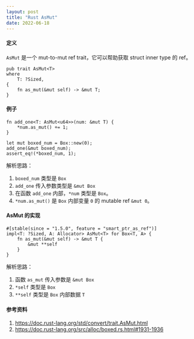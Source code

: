 ```yaml
---
layout: post
title: "Rust AsMut"
date: 2022-06-18
---
```


#### 定义

`AsMut` 是一个 mut-to-mut ref trait，它可以帮助获取 struct inner type 的 ref。

```
pub trait AsMut<T> 
where
    T: ?Sized, 
{
    fn as_mut(&mut self) -> &mut T;
}
```

#### 例子

```
fn add_one<T: AsMut<u64>>(num: &mut T) {
    *num.as_mut() += 1;
}

let mut boxed_num = Box::new(0);
add_one(&mut boxed_num);
assert_eq!(*boxed_num, 1);
```

解析思路：

1. `boxed_num` 类型是 `Box`
2. `add_one` 传入参数类型是 `&mut Box`
3. 在函数 `add_one` 内部，`*num` 类型是 `Box`。
4. `*num.as_mut()` 是 `Box` 内部变量 `0` 的 mutable ref `&mut 0`。

#### AsMut 的实现

```
#[stable(since = "1.5.0", feature = "smart_ptr_as_ref")]
impl<T: ?Sized, A: Allocator> AsMut<T> for Box<T, A> {
    fn as_mut(&mut self) -> &mut T {
        &mut **self
    }
}
```

解析思路：

1. 函数 `as_mut` 传入参数是 `&mut Box`
2. `*self` 类型是 `Box`
3. `**self` 类型是 `Box` 内部数据 `T`

#### **参考资料**

1. <https://doc.rust-lang.org/std/convert/trait.AsMut.html>
2. <https://doc.rust-lang.org/src/alloc/boxed.rs.html#1931-1936>
